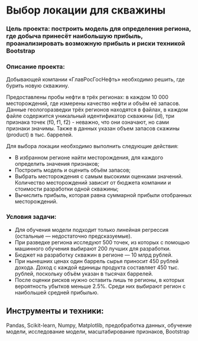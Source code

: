 # Выбор локации для скважины

### Цель проекта: построить модель для определения региона, где добыча принесёт наибольшую прибыль, проанализировать возможную прибыль и риски техникой Bootstrap

### Описание проекта:
Добывающей компании «ГлавРосГосНефть» необходимо решить, где бурить новую скважину.

Предоставлены пробы нефти в трёх регионах: в каждом 10 000 месторождений, где измерены качество нефти и объём её запасов. 
Данные геологоразведки трёх регионов находятся в файлах, в каждом файле содержится уникальный идентификатор скважины (id), три признака точек (f0, f1, f2) - неважно, что они означают, но сами признаки значимы. Также в данных указан объем запасов скажины (product) в тыс. баррелей.

Для выбора локации необходимо выполнить следующие действия:

- В избранном регионе найти месторождения, для каждого определить значения признаков;
- Построить модель и оценить объём запасов;
- Выбрать месторождения с самым высокими оценками значений. Количество месторождений зависит от бюджета компании и стоимости разработки одной скважины;
- Вычислить прибыль, которая равна суммарной прибыли отобранных месторождений.

### Условия задачи:

- Для обучения модели подходит только линейная регрессия (остальные — недостаточно предсказуемые).
- При разведке региона исследуют 500 точек, из которых с помощью машинного обучения выбирают 200 лучших для разработки.
- Бюджет на разработку скважин в регионе — 10 млрд рублей.
- При нынешних ценах один баррель сырья приносит 450 рублей дохода. Доход с каждой единицы продукта составляет 450 тыс. рублей, поскольку объём указан в тысячах баррелей.
- После оценки рисков нужно оставить лишь те регионы, в которых вероятность убытков меньше 2.5%. Среди них выбирают регион с наибольшей средней прибылью.

## Инструменты и техники:
Pandas, Scikit-learn, Numpy, Matplotlib, предобработка данных, обучение модели, исследование модели, масштабирование признаков, Bootstrap
